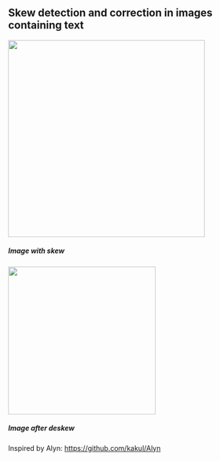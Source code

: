 ## Skew detection and correction in images containing text

<img src="doc/input.jpeg" width=400px />
<h5>Image with skew</h5>
<img src="doc/sample_output.jpeg" height=300px />
<h5>Image after deskew</h5>


Inspired by Alyn: https://github.com/kakul/Alyn
